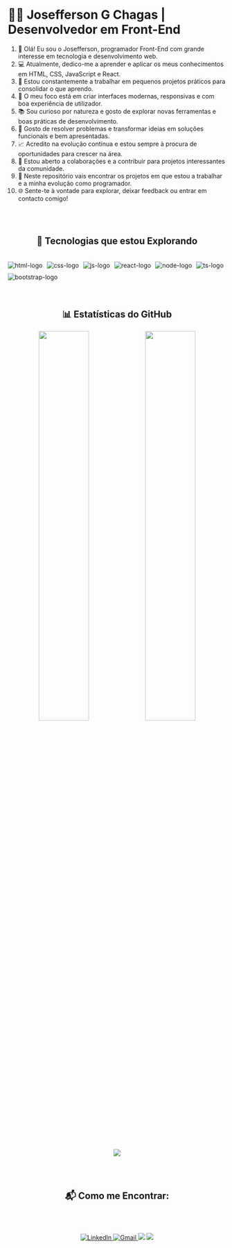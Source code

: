 # 👨‍💻 Josefferson G Chagas | Desenvolvedor em Front-End
<ol>
 <li> 👋 Olá! Eu sou o Josefferson, programador Front-End com grande interesse em tecnologia e desenvolvimento web.
<li>💻 Atualmente, dedico-me a aprender e aplicar os meus conhecimentos em HTML, CSS, JavaScript e React.</li>
<li>🚀 Estou constantemente a trabalhar em pequenos projetos práticos para consolidar o que aprendo.</li>
<li>🎯 O meu foco está em criar interfaces modernas, responsivas e com boa experiência de utilizador.</li>
<li>📚 Sou curioso por natureza e gosto de explorar novas ferramentas e boas práticas de desenvolvimento.</li>
<li>🔧 Gosto de resolver problemas e transformar ideias em soluções funcionais e bem apresentadas.</li>
<li>📈 Acredito na evolução contínua e estou sempre à procura de oportunidades para crescer na área.</li>
<li>🤝 Estou aberto a colaborações e a contribuir para projetos interessantes da comunidade.</li>
<li>📂 Neste repositório vais encontrar os projetos em que estou a trabalhar e a minha evolução como programador.</li>
<li>🌐 Sente-te à vontade para explorar, deixar feedback ou entrar em contacto comigo!</li>
</ol>
<br>
<br>

<h2 align="center">🚀 <strong>Tecnologias que estou Explorando</strong></h2>
<br>
<div align="center" style="display: flex; flex-wrap: wrap; gap: 10px; align-items: center;">
  <img src="https://img.shields.io/badge/HTML-239120?style=for-the-badge&logo=html5&logoColor=white" alt="html-logo" />
  <img src="https://img.shields.io/badge/CSS-1572B6?style=for-the-badge&logo=css3&logoColor=white" alt="css-logo" />
  <img src="https://img.shields.io/badge/JavaScript-F7DF1E?style=for-the-badge&logo=javascript&logoColor=black" alt="js-logo" />
  <img src="https://img.shields.io/badge/React-20232A?style=for-the-badge&logo=react&logoColor=61DAFB" alt="react-logo" />
  <img src="https://img.shields.io/badge/Node.js-339933?style=for-the-badge&logo=nodedotjs&logoColor=white" alt="node-logo" />
  <img src="https://img.shields.io/badge/TypeScript-007ACC?style=for-the-badge&logo=typescript&logoColor=white" alt="ts-logo" />
  <img src="https://img.shields.io/badge/Bootstrap-7952B3?style=for-the-badge&logo=bootstrap&logoColor=white" alt="bootstrap-logo" />
</div>
<br>
<br>

<h2 align="center">📊 <strong>Estatísticas do GitHub</strong></h2>

<p align="center">
  <img src="https://github-readme-stats.vercel.app/api?username=josefferson25&show_icons=true&theme=radical&border_radius=10&custom_title=Estatísticas+de+josefferson" width="48%"/>
  <img src="https://github-readme-streak-stats.herokuapp.com/?user=josefferson25&theme=radical&border_radius=10" width="48%"/>
</p>

<p align="center">
  <img src="https://github-readme-activity-graph.vercel.app/graph?username=josefferson&bg_color=0d1117&color=7f00ff&line=7f00ff&point=ffffff&area=true&hide_border=true" />
</p>
<br>
<br>
<h2 align="center">📬 <strong>Como me Encontrar:</strong></h2>
<br>
<br>
<p align="center">
 
  <a href="https://www.linkedin.com/in/seu_usuario" target="_blank">
    <img src="https://img.shields.io/badge/LinkedIn-0077B5?style=for-the-badge&logo=linkedin&logoColor=white" alt="LinkedIn">
  </a>
  <a href="Josefferson:jeffersonjp1981@gmail.com" target="_blank">
    <img src="https://img.shields.io/badge/Gmail-D14836?style=for-the-badge&logo=gmail&logoColor=white" alt="Gmail">
  </a>
   <a href="https://wa.me/16992162921"><img src="https://img.shields.io/badge/WhatsApp-25D366?style=for-the-badge&logo=whatsapp&logoColor=white" /></a>
    <a href="josefferson:goncalves2024@htomail.com"><img src="https://img.shields.io/badge/E--mail-8A2BE2?style=for-the-badge&logo=gmail&logoColor=white" /></a>
</p>






